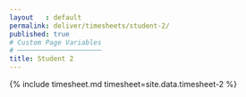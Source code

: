 ```yaml
---
layout   : default
permalink: deliver/timesheets/student-2/
published: true
# Custom Page Variables
# ─────────────────────
title: Student 2
---
```


{% include timesheet.md timesheet=site.data.timesheet-2 %}